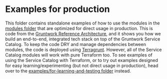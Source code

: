 # Examples for production

This folder contains standalone examples of how to use the modules in the [modules folder](/modules) that are optimized 
for direct usage in production. This is code from the [Gruntwork Reference 
Architecture](https://gruntwork.io/reference-architecture/), and it shows you how we build an end-to-end, integrated
tech stack on top of the Gruntwork Service Catalog. To keep the code DRY and manage dependencies between modules, the
code is deployed using [Terragrunt](https://terragrunt.gruntwork.io/). However, all of the Service Catalog modules will 
work with pure Terraform too. To see examples of using the Service Catalog with Terraform, or to try out examples 
designed for easy learning/experimenting (but not direct usage in production), head over to the 
[examples/for-learning-and-testing folder](/examples/for-learning-and-testing) instead. 